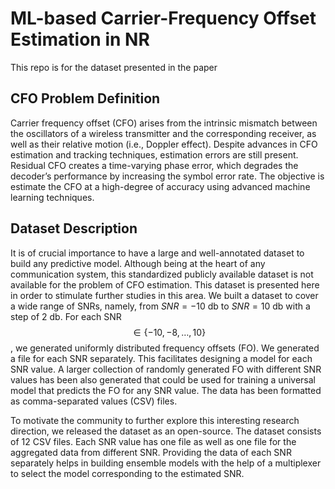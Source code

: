 # ML-based Carrier-Frequency Offset Estimation in NR

This repo is for the dataset presented in the paper 

## CFO Problem Definition
Carrier frequency offset (CFO) arises from the intrinsic mismatch between the oscillators of a wireless transmitter and the corresponding receiver, as well as their relative motion (i.e., Doppler effect). Despite advances in CFO estimation and tracking techniques, estimation errors are still present. Residual CFO creates a time-varying phase error, which degrades the decoder’s performance by increasing the symbol error rate. The objective is estimate the CFO at a high-degree of accuracy using advanced machine learning techniques. 

## Dataset Description
It is of crucial importance to have a large and well-annotated dataset to build any predictive model. Although being at the heart of any communication system, this standardized publicly available dataset is not available for the problem of CFO estimation. This dataset is presented here in order to stimulate further studies in this area. We built a dataset to cover a wide range of SNRs, namely, from $SNR=-10$ db to $SNR=10$ db with a step of $2$ db. For each SNR $$\in \{ -10, -8, \dots, 10 \}$$, we generated uniformly distributed frequency offsets (FO). We generated a file for each SNR separately. This facilitates designing a model for each SNR value. A larger collection of randomly generated FO with different SNR values has been also  generated that could be used for training a universal model that predicts the FO for any SNR value. The data has been formatted as comma-separated values (CSV) files. 

To motivate the community to further explore this interesting research direction, we released the dataset as an open-source. The dataset consists of 12 CSV files. Each SNR value has one file as well as one file for the aggregated data from different SNR. Providing the data of each SNR separately helps in building ensemble models with the help of a multiplexer to select the model corresponding to the estimated SNR.
